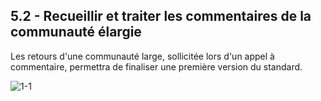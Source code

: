 ## 5.2 - Recueillir et traiter les commentaires de la communauté élargie   

Les retours d'une communauté large, sollicitée lors d'un appel à commentaire, permettra de finaliser une première version du standard.   

![1-1](/images/algo/1-1.png)
